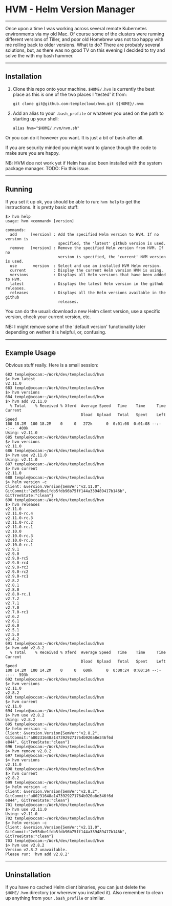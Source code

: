 # HVM - Helm Version Manager

---

Once upon a time I was working across several remote Kubernetes environments via my old Mac. Of course some of the clusters were running different versions of Tiller, and poor old Homebrew was not too happy with me rolling back to older versions. What to do? There are probably several solutions, but, as there was no good TV on this evening I decided to try and solve the with my bash hammer.

---

## Installation

1. Clone this repo onto your machine. ```$HOME/.hvm``` is currently the best place as this is one of the two places I 'tested' it from: 
    ```
    git clone git@github.com:templecloud/hvm.git ${HOME}/.nvm
    ```

2. Add an alias to your ```.bash_profile``` or whatever you used on the path to starting up your shell:
    ```
    alias hvm="$HOME/.nvm/nvm.sh" 
    ```

Or you can do it however you want. It is just a bit of bash after all.

If you are security minded you might want to glance though the code to make sure you are happy.

NB: HVM doe not work yet if Helm has also been installed with the system package manager. TODO: Fix this issue.

---

## Running

If you set it up ok, you should be able to run: ```hvm help``` to get the instructions. It is pretty basic stuff:

```
$> hvm help
usage: hvm <command> [version]

commands:
  add      [version] : Add the specified Helm version to HVM. If no version is
                       specified, the 'latest' github version is used.
  remove   [version] : Remove the specified Helm version from HVM. If no
                       version is specified, the 'current' NVM version is used.
  use       version  : Select and use an installed HVM Helm version.
  current            : Display the current Helm version HVM is using.
  versions           : Displays all Helm versions that have been added to HVM.
  latest             : Displays the latest Helm version in the github releases.
  releases           : Displays all the Helm versions available in the github
                       releases.
```

You can do the usual: download a new Helm client version, use a specific version, check your current version, etc.

NB: I might remove some of the 'default version' functionality later depending on wether it is helpful, or, confusing.

---

## Example Usage

Obvious stuff really. Here is a small session:

```
682 temple@occam:~/Work/dev/templecloud/hvm
$> hvm latest
v2.11.0
683 temple@occam:~/Work/dev/templecloud/hvm
$> hvm versions
684 temple@occam:~/Work/dev/templecloud/hvm
$> hvm add v2.11.0
  % Total    % Received % Xferd  Average Speed   Time    Time     Time  Current
                                 Dload  Upload   Total   Spent    Left  Speed
100 18.2M  100 18.2M    0     0   272k      0  0:01:08  0:01:08 --:--:--  409k
Using: v2.11.0
685 temple@occam:~/Work/dev/templecloud/hvm
$> hvm versions
v2.11.0
686 temple@occam:~/Work/dev/templecloud/hvm
$> hvm use v2.11.0
Using: v2.11.0
687 temple@occam:~/Work/dev/templecloud/hvm
$> hvm current
v2.11.0
688 temple@occam:~/Work/dev/templecloud/hvm
$> helm version -c
Client: &version.Version{SemVer:"v2.11.0", GitCommit:"2e55dbe1fdb5fdb96b75ff144a339489417b146b", GitTreeState:"clean"}
690 temple@occam:~/Work/dev/templecloud/hvm
$> hvm releases
v2.11.0
v2.11.0-rc.4
v2.11.0-rc.3
v2.11.0-rc.2
v2.11.0-rc.1
v2.10.0
v2.10.0-rc.3
v2.10.0-rc.2
v2.10.0-rc.1
v2.9.1
v2.9.0
v2.9.0-rc5
v2.9.0-rc4
v2.9.0-rc3
v2.9.0-rc2
v2.9.0-rc1
v2.8.2
v2.8.1
v2.8.0
v2.8.0-rc.1
v2.7.2
v2.7.1
v2.7.0
v2.7.0-rc1
v2.6.2
v2.6.1
v2.6.0
v2.5.1
v2.5.0
v2.4.2
691 temple@occam:~/Work/dev/templecloud/hvm
$> hvm add v2.8.2
  % Total    % Received % Xferd  Average Speed   Time    Time     Time  Current
                                 Dload  Upload   Total   Spent    Left  Speed
100 14.2M  100 14.2M    0     0   600k      0  0:00:24  0:00:24 --:--:--  593k
692 temple@occam:~/Work/dev/templecloud/hvm
$> hvm versions
v2.11.0
v2.8.2
693 temple@occam:~/Work/dev/templecloud/hvm
$> hvm current
v2.11.0
694 temple@occam:~/Work/dev/templecloud/hvm
$> hvm use v2.8.2
Using: v2.8.2
695 temple@occam:~/Work/dev/templecloud/hvm
$> helm version -c
Client: &version.Version{SemVer:"v2.8.2", GitCommit:"a80231648a1473929271764b920a8e346f6d
e844", GitTreeState:"clean"}
696 temple@occam:~/Work/dev/templecloud/hvm
$> hvm remove v2.8.2
697 temple@occam:~/Work/dev/templecloud/hvm
$> hvm versions
v2.11.0
698 temple@occam:~/Work/dev/templecloud/hvm
$> hvm current
v2.8.2
699 temple@occam:~/Work/dev/templecloud/hvm
$> helm version -c
Client: &version.Version{SemVer:"v2.8.2", GitCommit:"a80231648a1473929271764b920a8e346f6d
e844", GitTreeState:"clean"}
701 temple@occam:~/Work/dev/templecloud/hvm
$> hvm use v2.11.0
Using: v2.11.0
702 temple@occam:~/Work/dev/templecloud/hvm
$> helm version -c
Client: &version.Version{SemVer:"v2.11.0", GitCommit:"2e55dbe1fdb5fdb96b75ff144a339489417b146b", GitTreeState:"clean"}
703 temple@occam:~/Work/dev/templecloud/hvm
$> hvm use v2.8.2
Version v2.8.2 unavailable.
Please run: 'hvm add v2.8.2'
```

---

## Uninstallation

If you have no cached Helm client binaries, you can just delete the ```$HOME/.hvm``` directory (or wherever you installed it). Also remember to clean up anything from your ```.bash_profile``` or similar.

